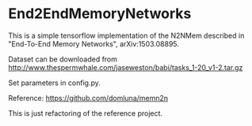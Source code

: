 # End2EndMemoryNetworks

This is a simple tensorflow implementation of the N2NMem described in "End-To-End Memory Networks", arXiv:1503.08895.

Dataset can be downloaded from 
http://www.thespermwhale.com/jaseweston/babi/tasks_1-20_v1-2.tar.gz

Set parameters in config.py.

Reference:
https://github.com/domluna/memn2n

This is just refactoring of the reference project.

